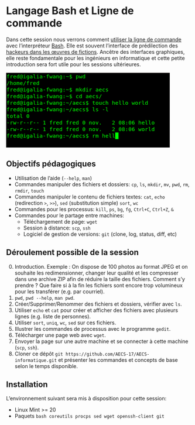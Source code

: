# Langage Bash et Ligne de commande

Dans cette session nous verrons comment [utiliser la ligne de commande](https://fr.wikipedia.org/wiki/Interface_en_ligne_de_commande) avec l’interpréteur [Bash](https://fr.wikipedia.org/wiki/Bourne-Again_shell). Elle est souvent l’interface de prédilection des [hackeurs dans les œuvres de fictions](https://fr.wikipedia.org/wiki/Hacker_(s%C3%A9curit%C3%A9_informatique)#Hackeurs_dans_les_%C5%93uvres_de_fictions). Ancêtre des interfaces graphiques, elle reste fondamentale pour les ingénieurs en informatique et cette petite introduction sera fort utile pour les sessions ultérieures.

![Capture d’écran](https://raw.githubusercontent.com/AECS-17/AECS-informatique/master/ligne-de-commande/capture.png)

## Objectifs pédagogiques

* Utilisation de l’aide (`--help`, `man`)
* Commandes manipuler des fichiers et dossiers:
     `cp`,
     `ls`,
     `mkdir`,
     `mv`,
     `pwd`,
     `rm`,
     `rmdir`,
     `touch`
* Commandes manipuler le contenu de fichiers textes:
     `cat`,
     `echo` (redirection `>`, `>>`),
     `sed` (substitution simple)
     `sort`,
     `wc`
* Commandes pour les processus: `kill`, `ps`, `bg`, `fg`, `Ctrl+C`, `Ctrl+Z`, `&`
* Commandes pour le partage entre machines:
   - Téléchargement de page: `wget`
   - Session à distance: `scp`, `ssh`
   - Logiciel de gestion de versions: `git` (clone, log, status, diff, etc)

## Déroulement possible de la session

0. Introduction. Exemple :
   On dispose de 100 photos au format JPEG et on souhaite les redimensionner,
   changer leur qualité et les compresser dans une archive ZIP afin de réduire
   la taille des fichiers. Comment s’y prendre ? Que faire si à la fin les
   fichiers sont encore trop volumineux pour les transférer (e.g. par courriel).
1. `pwd`, `pwd --help`, `man pwd`.
2. Créer/Supprimer/Renommer des fichiers et dossiers, vérifier avec `ls`.
3. Utiliser `echo` et `cat` pour créer et afficher des fichiers avec plusieurs lignes (e.g. liste de personnes).
4. Utiliser `sort`, `uniq`, `wc`, `sed` sur ces fichiers.
5. Illustrer les commandes de processus avec le programme `gedit`.
6. Télécharger une page web avec `wget`.
7. Envoyer la page sur une autre machine et se connecter à cette machine (`scp`, `ssh`).
8. Cloner ce dépôt `git https://github.com/AECS-17/AECS-informatique.git` et
   présenter les commandes et concepts de base selon le temps disponible.

## Installation

L’environnement suivant sera mis à disposition pour cette session:

* Linux Mint >= 20
* Paquets `bash coreutils procps sed wget openssh-client git`
